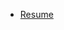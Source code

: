 * [Resume](https://github.com/JackAWatt/jackwatt.com/blob/2c22e5b8ee00858ab6e94e5612b9f9529252465f/r/Untitled%201.odt)

